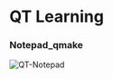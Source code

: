 # QT Learning

### Notepad_qmake
![QT-Notepad](https://github.com/EthanPui/QT-Learning/assets/31134643/42e1d858-e46a-4e53-bbc5-4dbc2ff743fc)
